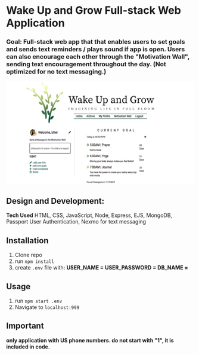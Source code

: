 # Wake Up and Grow Full-stack Web Application

### Goal: Full-stack web app that that enables users to set goals and sends text reminders / plays sound if app is open. Users can also encourage each other through the "Motivation Wall", sending text encouragement throughout the day. (Not optimized for no text messaging.)

![alt tag](screenshot.png)

## Design and Development:
**Tech Used** HTML, CSS, JavaScript, Node, Express, EJS, MongoDB, Passport User Authentication, Nexmo for text messaging

## Installation
1. Clone repo
2. run `npm install`
3. create `.env` file with:
**USER_NAME = <username>**
**USER_PASSWORD = <password>**
**DB_NAME = <database name>**

## Usage
1. run `npm start .env`
2. Navigate to `localhost:999`

## Important
**only application with US phone numbers. do not start with "1", it is included in code.**
